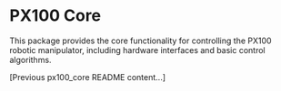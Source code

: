 # PX100 Core

This package provides the core functionality for controlling the PX100 robotic manipulator, including hardware interfaces and basic control algorithms.

[Previous px100_core README content...]